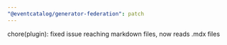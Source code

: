 ```yaml
---
"@eventcatalog/generator-federation": patch
---
```


chore(plugin): fixed issue reaching markdown files, now reads .mdx files
